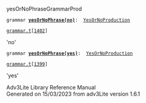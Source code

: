 <span class="title">yesOrNoPhrase</span><span class="type">GrammarProd</span>

`grammar `**[`yesOrNoPhrase(no)`](../object/yesOrNoPhrase(no).html)**` :   `[`YesOrNoProduction`](../object/YesOrNoProduction.html)

[`grammar.t`](../file/grammar.t.html)`[`[`1402`](../source/grammar.t.html#1402)`]`

<div class="gramrule">

'no'

</div>

`grammar `**[`yesOrNoPhrase(yes)`](../object/yesOrNoPhrase(yes).html)**` :   `[`YesOrNoProduction`](../object/YesOrNoProduction.html)

[`grammar.t`](../file/grammar.t.html)`[`[`1399`](../source/grammar.t.html#1399)`]`

<div class="gramrule">

'yes'

</div>

<div class="ftr">

Adv3Lite Library Reference Manual  
Generated on 15/03/2023 from adv3Lite version 1.6.1

</div>
